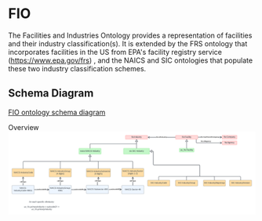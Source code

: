 # FIO

The Facilities and Industries Ontology provides a representation of facilities and their industry classification(s). It is extended by the FRS ontology that incorporates facilities in the US from EPA's facility registry service (https://www.epa.gov/frs) , and the NAICS and SIC ontologies that populate these two industry classification schemes. 

## Schema Diagram
[FIO ontology schema diagram](https://lucid.app/lucidchart/0b649dc4-e466-4d29-ae34-5c0f113f5a46/edit?viewport_loc=-1453%2C-27%2C2951%2C1455%2Cq4u-GszAWYkJ&invitationId=inv_0e3483a0-96fc-4faf-8c17-1a5bf73fd23b)

Overview 
![FIO schema diagram](./FIO%20-%20FIO%20V2.png)
